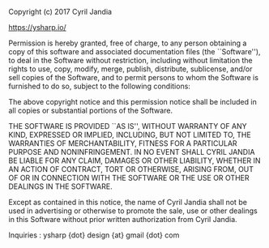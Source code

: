 Copyright (c) 2017 Cyril Jandia

https://ysharp.io/

Permission is hereby granted, free of charge, to any person obtaining
a copy of this software and associated documentation files (the
``Software''), to deal in the Software without restriction, including
without limitation the rights to use, copy, modify, merge, publish,
distribute, sublicense, and/or sell copies of the Software, and to
permit persons to whom the Software is furnished to do so, subject to
the following conditions:

The above copyright notice and this permission notice shall be included
in all copies or substantial portions of the Software.

THE SOFTWARE IS PROVIDED ``AS IS'', WITHOUT WARRANTY OF ANY KIND, EXPRESSED
OR IMPLIED, INCLUDING, BUT NOT LIMITED TO, THE WARRANTIES OF
MERCHANTABILITY, FITNESS FOR A PARTICULAR PURPOSE AND NONINFRINGEMENT.
IN NO EVENT SHALL CYRIL JANDIA BE LIABLE FOR ANY CLAIM, DAMAGES OR
OTHER LIABILITY, WHETHER IN AN ACTION OF CONTRACT, TORT OR OTHERWISE,
ARISING FROM, OUT OF OR IN CONNECTION WITH THE SOFTWARE OR THE USE OR
OTHER DEALINGS IN THE SOFTWARE.

Except as contained in this notice, the name of Cyril Jandia shall
not be used in advertising or otherwise to promote the sale, use or
other dealings in this Software without prior written authorization
from Cyril Jandia.

Inquiries : ysharp {dot} design {at} gmail {dot} com
